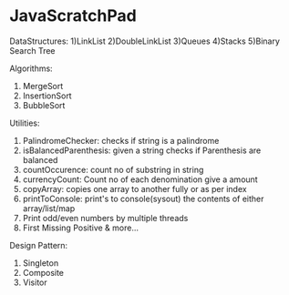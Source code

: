 # JavaScratchPad

DataStructures:
 1)LinkList
 2)DoubleLinkList
 3)Queues
 4)Stacks
 5)Binary Search Tree
 
Algorithms:
 1) MergeSort
 2) InsertionSort
 3) BubbleSort

Utilities:
 1) PalindromeChecker: checks if string is a palindrome
 2) isBalancedParenthesis: given a string checks if Parenthesis are balanced
 3) countOccurence: count no of substring in string
 4) currencyCount: Count no of each denomination give a amount
 5) copyArray: copies one array to another fully or as per index
 6) printToConsole: print's to console(sysout) the contents of either array/list/map
 7) Print odd/even numbers by multiple threads
 8) First Missing Positive & more...

Design Pattern:
1) Singleton 
2) Composite  
3) Visitor 
 
